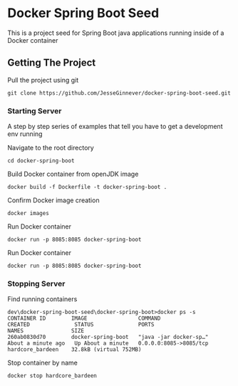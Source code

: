# Docker Spring Boot Seed

This is a project seed for Spring Boot java applications running inside of a Docker container

## Getting The Project

Pull the project using git

```
git clone https://github.com/JesseGinnever/docker-spring-boot-seed.git
```

### Starting Server

A step by step series of examples that tell you have to get a development env running

Navigate to the root directory

```
cd docker-spring-boot
```

Build Docker container from openJDK image

```
docker build -f Dockerfile -t docker-spring-boot .
```

Confirm Docker image creation

```
docker images
```

Run Docker container

```
docker run -p 8085:8085 docker-spring-boot
```

Run Docker container

```
docker run -p 8085:8085 docker-spring-boot
```

### Stopping Server

Find running containers

```
dev\docker-spring-boot-seed\docker-spring-boot>docker ps -s
CONTAINER ID        IMAGE                COMMAND                  CREATED              STATUS              PORTS                    NAMES               SIZE
260ab0830d70        docker-spring-boot   "java -jar docker-sp…"   About a minute ago   Up About a minute   0.0.0.0:8085->8085/tcp   hardcore_bardeen    32.8kB (virtual 752MB)

```

Stop container by name

```
docker stop hardcore_bardeen

```
